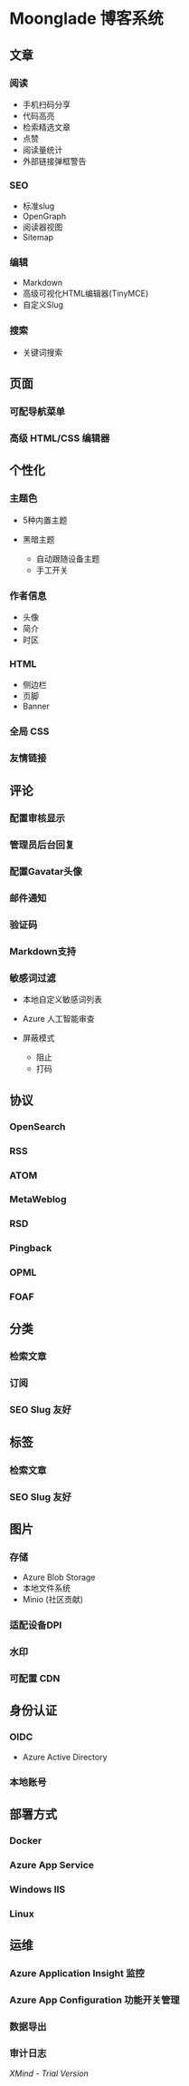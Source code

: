 # Moonglade 博客系统

## 文章

### 阅读

- 手机扫码分享
- 代码高亮
- 检索精选文章
- 点赞
- 阅读量统计
- 外部链接弹框警告

### SEO

- 标准slug
- OpenGraph
- 阅读器视图
- Sitemap

### 编辑

- Markdown
- 高级可视化HTML编辑器(TinyMCE)
- 自定义Slug

### 搜索

- 关键词搜索

## 页面

### 可配导航菜单

### 高级 HTML/CSS 编辑器

## 个性化

### 主题色

- 5种内置主题
- 黑暗主题

	- 自动跟随设备主题
	- 手工开关

### 作者信息

- 头像
- 简介
- 时区

### HTML

- 侧边栏
- 页脚
- Banner

### 全局 CSS

### 友情链接

## 评论

### 配置审核显示

### 管理员后台回复

### 配置Gavatar头像

### 邮件通知

### 验证码

### Markdown支持

### 敏感词过滤

- 本地自定义敏感词列表
- Azure 人工智能审查
- 屏蔽模式

	- 阻止
	- 打码

## 协议

### OpenSearch

### RSS

### ATOM

### MetaWeblog

### RSD

### Pingback

### OPML

### FOAF

## 分类

### 检索文章

### 订阅

### SEO Slug 友好

## 标签

### 检索文章

### SEO Slug 友好

## 图片

### 存储

- Azure Blob Storage
- 本地文件系统
- Minio (社区贡献)

### 适配设备DPI

### 水印

### 可配置 CDN

## 身份认证

### OIDC

- Azure Active Directory

### 本地账号

## 部署方式

### Docker

### Azure App Service

### Windows IIS

### Linux

## 运维

### Azure Application Insight 监控

### Azure App Configuration 功能开关管理

### 数据导出

### 审计日志

*XMind - Trial Version*